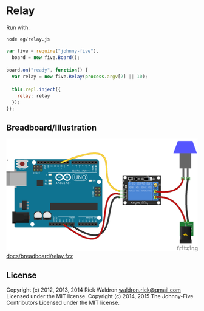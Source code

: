 # Relay

Run with:
```bash
node eg/relay.js
```


```javascript
var five = require("johnny-five"),
  board = new five.Board();

board.on("ready", function() {
  var relay = new five.Relay(process.argv[2] || 10);

  this.repl.inject({
    relay: relay
  });
});

```


## Breadboard/Illustration


![docs/breadboard/relay.png](breadboard/relay.png)
[docs/breadboard/relay.fzz](breadboard/relay.fzz)





## License
Copyright (c) 2012, 2013, 2014 Rick Waldron <waldron.rick@gmail.com>
Licensed under the MIT license.
Copyright (c) 2014, 2015 The Johnny-Five Contributors
Licensed under the MIT license.
